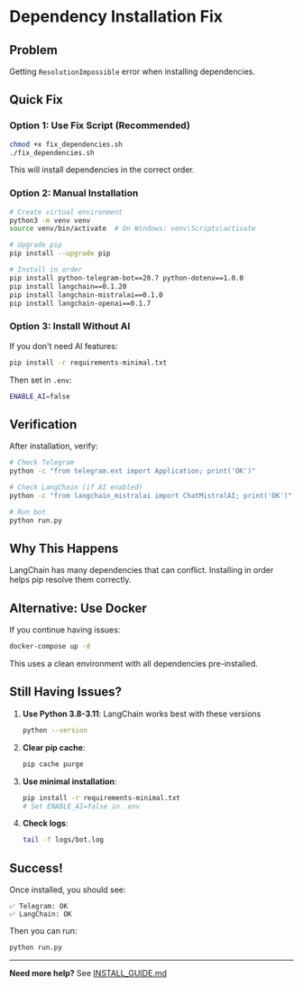 # Dependency Installation Fix

## Problem

Getting `ResolutionImpossible` error when installing dependencies.

## Quick Fix

### Option 1: Use Fix Script (Recommended)

```bash
chmod +x fix_dependencies.sh
./fix_dependencies.sh
```

This will install dependencies in the correct order.

### Option 2: Manual Installation

```bash
# Create virtual environment
python3 -m venv venv
source venv/bin/activate  # On Windows: venv\Scripts\activate

# Upgrade pip
pip install --upgrade pip

# Install in order
pip install python-telegram-bot==20.7 python-dotenv==1.0.0
pip install langchain==0.1.20
pip install langchain-mistralai==0.1.0
pip install langchain-openai==0.1.7
```

### Option 3: Install Without AI

If you don't need AI features:

```bash
pip install -r requirements-minimal.txt
```

Then set in `.env`:
```bash
ENABLE_AI=false
```

## Verification

After installation, verify:

```bash
# Check Telegram
python -c "from telegram.ext import Application; print('OK')"

# Check LangChain (if AI enabled)
python -c "from langchain_mistralai import ChatMistralAI; print('OK')"

# Run bot
python run.py
```

## Why This Happens

LangChain has many dependencies that can conflict. Installing in order helps pip resolve them correctly.

## Alternative: Use Docker

If you continue having issues:

```bash
docker-compose up -d
```

This uses a clean environment with all dependencies pre-installed.

## Still Having Issues?

1. **Use Python 3.8-3.11**: LangChain works best with these versions
   ```bash
   python --version
   ```

2. **Clear pip cache**:
   ```bash
   pip cache purge
   ```

3. **Use minimal installation**:
   ```bash
   pip install -r requirements-minimal.txt
   # Set ENABLE_AI=false in .env
   ```

4. **Check logs**:
   ```bash
   tail -f logs/bot.log
   ```

## Success!

Once installed, you should see:
```
✅ Telegram: OK
✅ LangChain: OK
```

Then you can run:
```bash
python run.py
```

---

**Need more help?** See [INSTALL_GUIDE.md](INSTALL_GUIDE.md)
